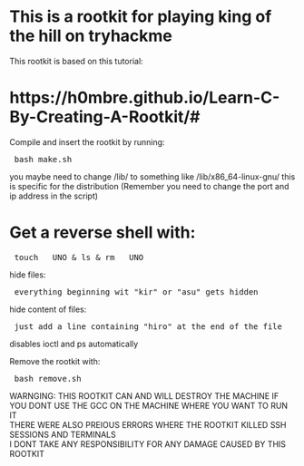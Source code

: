 <h1> This is a rootkit for playing king of the hill on tryhackme </h1>

This rootkit is based on this tutorial:
<h1> https://h0mbre.github.io/Learn-C-By-Creating-A-Rootkit/# </h1>

Compile and insert the rootkit by running:
<pre> bash make.sh </pre>
you maybe need to change /lib/ to something like /lib/x86_64-linux-gnu/ this is specific for the distribution
(Remember you need to change the port and ip address in the script)

<h1> Get a reverse shell with: </h1>
<pre> touch __UNO & ls & rm __UNO </pre>

hide files:
<pre> everything beginning wit "kir" or "asu" gets hidden </pre>

hide content of files:
<pre> just add a line containing "hiro" at the end of the file </pre>

disables ioctl and ps automatically


Remove the rootkit with:
<pre> bash remove.sh </pre>

WARNGING:
THIS ROOTKIT CAN AND WILL DESTROY THE MACHINE IF YOU DONT USE THE GCC ON THE MACHINE WHERE YOU WANT TO RUN IT  
THERE WERE ALSO PREIOUS ERRORS WHERE THE ROOTKIT KILLED SSH SESSIONS AND TERMINALS  
I DONT TAKE ANY RESPONSIBILITY FOR ANY DAMAGE CAUSED BY THIS ROOTKIT  

